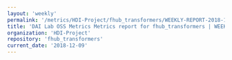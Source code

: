 ```yaml
---
layout: 'weekly'
permalink: '/metrics/HDI-Project/fhub_transformers/WEEKLY-REPORT-2018-12-09'
title: 'DAI Lab OSS Metrics Metrics report for fhub_transformers | WEEKLY-REPORT-2018-12-09'
organization: 'HDI-Project'
repository: 'fhub_transformers'
current_date: '2018-12-09'
---
```

